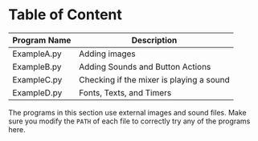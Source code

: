 # Table of Content

| Program Name | Description                              |
| ------------ | ---------------------------------------- |
| ExampleA.py  | Adding images                            |
| ExampleB.py  | Adding Sounds and Button Actions         |
| ExampleC.py  | Checking if the mixer is playing a sound |
| ExampleD.py  | Fonts, Texts, and Timers                 |

The programs in this section use external images and sound files. Make sure you modify the `PATH` of each file to correctly try any of the programs here.
